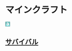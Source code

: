 # マインクラフト

<html>
	<body>
		<img src="A301821D-EDD4-4194-96DB-E244DD3B5B57.gif" alt="">
		<a href="/minecraft/"><h2>サバイバル</h2></a>
	</body>
</html>
		
